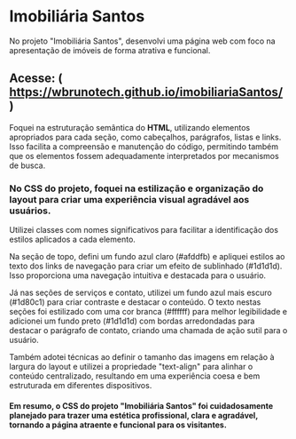 # Imobiliária Santos

No projeto "Imobiliária Santos", desenvolvi uma página web com foco na apresentação de imóveis de forma atrativa e funcional. 

## Acesse: ( https://wbrunotech.github.io/imobiliariaSantos/ )

Foquei na estruturação semântica do <b>HTML</b>, utilizando elementos apropriados para cada seção, como cabeçalhos, parágrafos, listas e links. Isso facilita a compreensão e manutenção do código, permitindo também que os elementos fossem adequadamente interpretados por mecanismos de busca.

### No CSS do projeto, foquei na estilização e organização do layout para criar uma experiência visual agradável aos usuários. 

Utilizei classes com nomes significativos para facilitar a identificação dos estilos aplicados a cada elemento.

Na seção de topo, defini um fundo azul claro (#afddfb) e apliquei estilos ao texto dos links de navegação para criar um efeito de sublinhado (#1d1d1d). Isso proporciona uma navegação intuitiva e destacada para o usuário.

Já nas seções de serviços e contato, utilizei um fundo azul mais escuro (#1d80c1) para criar contraste e destacar o conteúdo. O texto nestas seções foi estilizado com uma cor branca (#ffffff) para melhor legibilidade e adicionei um fundo preto (#1d1d1d) com bordas arredondadas para destacar o parágrafo de contato, criando uma chamada de ação sutil para o usuário.

Também adotei técnicas ao definir o tamanho das imagens em relação à largura do layout e utilizei a propriedade "text-align" para alinhar o conteúdo centralizado, resultando em uma experiência coesa e bem estruturada em diferentes dispositivos.

#### Em resumo, o CSS do projeto "Imobiliária Santos" foi cuidadosamente planejado para trazer uma estética profissional, clara e agradável, tornando a página atraente e funcional para os visitantes.
